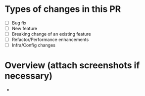 # Types of changes in this PR

- [ ] Bug fix
- [ ] New feature
- [ ] Breaking change of an existing feature
- [ ] Refactor/Performance enhancements
- [ ] Infra/Config changes

# Overview (attach screenshots if necessary)

-
